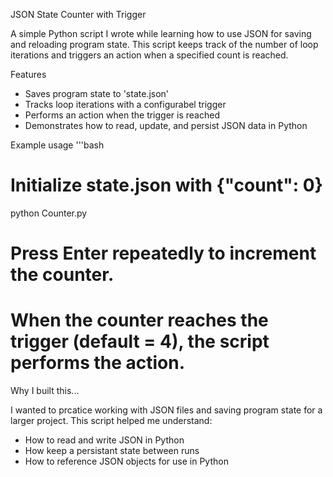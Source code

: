 JSON State Counter with Trigger

A simple Python script I wrote while learning how to use JSON for saving and reloading program state. This script keeps track of the number of loop iterations and triggers an action when a specified count is reached.

Features

- Saves program state to 'state.json'
- Tracks loop iterations with a configurabel trigger
- Performs an action when the trigger is reached
- Demonstrates how to read, update, and persist JSON data in Python

Example usage
'''bash
# Initialize state.json with {"count": 0}
python Counter.py

# Press Enter repeatedly to increment the counter.
# When the counter reaches the trigger (default = 4), the script performs the action.

Why I built this...

I wanted to prcatice working with JSON files and saving program state for a larger project.
This script helped me understand:
- How to read and write JSON in Python
- How keep a persistant state between runs
- How to reference JSON objects for use in Python
